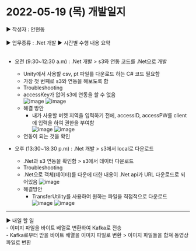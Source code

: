 <h1>2022-05-19 (목) 개발일지</h1>

▶ 작성자 : 안현동<br><br>
▶ 업무종류 : .Net 개발
▶ 시간별 수행 내용 요약<br><br>

- 오전 (9:30~12:30 a.m) : .Net 개발 > s3와 연동 코드를 .Net으로 개발
  - Unity에서 사용할 csv, pt 파일를 다운로드 하는 C# 코드 필요함
  - 가장 첫 번째로 s3와 연동을 해보도록 함
  - Troubleshooting
  - accessKey가 없어 s3에 연동을 할 수 없음<br>
  ![image](https://user-images.githubusercontent.com/81276472/169684881-9c2a6fd1-0c8c-458c-86e2-311062ad5c1d.png)
  ![image](https://user-images.githubusercontent.com/81276472/169684699-50c570bc-bd35-4285-a13a-80b6b23318e3.png)
  - 해결 방안
    - 내가 사용할 버켓 지역을 입력하기 전에, accessID, accessPW를 client에 입력을 하여 권한을 부여함<br>
![image](https://user-images.githubusercontent.com/81276472/169685003-7906d1e3-9a59-41a3-81f1-848298c55602.png)
![image](https://user-images.githubusercontent.com/81276472/169684079-e5777b8b-c354-4638-afe0-49e1d309f92c.png)
  - 연동이 되는 것을 확인

- 오후 (13:30~18:30 p.m) : .Net 개발 > s3에서 local로 다운로드
  - .Net과 s3 연동을 확인함 > s3에서 데이터 다운로드
  - Troubleshooting
  - .Net으로 객체(데이터)를 다운에 대한 내용이 .Net api가 URL 다운로드로 되어있음
  ![image](https://user-images.githubusercontent.com/81276472/167669901-2803fb60-784c-435b-b529-3f5a19fea209.png)
  - 해결방안
    - TransferUtility를 사용하여 원하는 파일을 직접적으로 다운로드<br>
![image](https://user-images.githubusercontent.com/81276472/169685689-7b5d471d-6d23-4722-92d4-dc587c834483.png)
![image](https://user-images.githubusercontent.com/81276472/169685698-9603161a-a082-42e6-8ad4-4448beaa424c.png)


<hr>
▶ 내일 할 일<br>
- 이미지 파일을 바이트 배열로 변환하여 Kafka로 전송<br>
- Kafka로부터 받을 바이트 배열을 이미지 파일로 변환 > 이미지 파일들을 합쳐 동영상 파일로 변환
